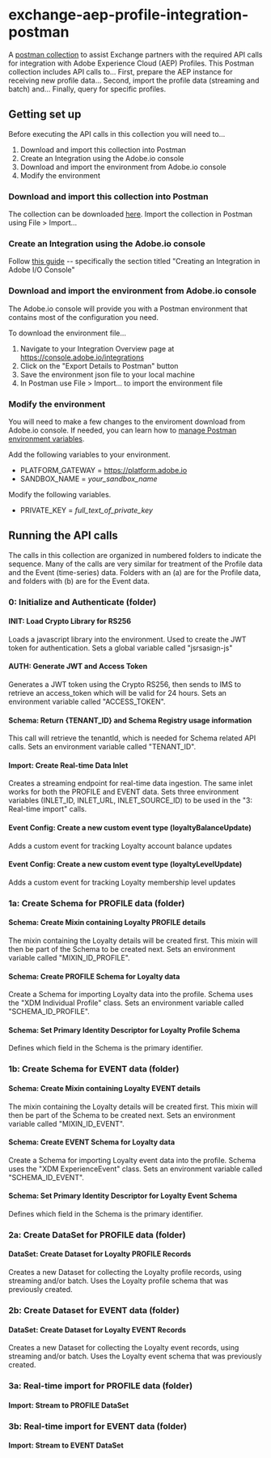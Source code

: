 # exchange-aep-profile-integration-postman
A [postman collection](../AEP%20-%20Profile%20integration%20for%20ISVs%202020-03-06.postman_collection.json) to assist Exchange partners with the required API calls for integration with Adobe Experience Cloud (AEP) Profiles. This Postman collection includes API calls to... First, prepare the AEP instance for receiving new profile data...  Second, import the profile data (streaming and batch) and... Finally, query for specific profiles. 

## Getting set up

Before executing the API calls in this collection you will need to...

1. Download and import this collection into Postman
2. Create an Integration using the Adobe.io console
3. Download and import the environment from Adobe.io console
4. Modify the environment

### Download and import this collection into Postman

The collection can be downloaded [here](https://github.com/Adobe-Marketing-Cloud/exchange-aep-profile-integration-postman/blob/master/AEP%20-%20Profile%20integration%20for%20ISVs%202020-03-06.postman_collection.json). Import the collection in Postman using File > Import...

### Create an Integration using the Adobe.io console

Follow [this guide](https://www.adobe.io/apis/experienceplatform/console/docs.html#!AdobeDocs/adobeio-console/master/integrations.md) -- specifically the section titled "Creating an Integration in Adobe I/O Console"

### Download and import the environment from Adobe.io console

The Adobe.io console will provide you with a Postman environment that contains most of the configuration you need. 

To download the environment file...

1. Navigate to your Integration Overview page at https://console.adobe.io/integrations
2. Click on the "Export Details to Postman" button
3. Save the environment json file to your local machine
4. In Postman use File > Import... to import the environment file

### Modify the environment

You will need to make a few changes to the enviroment download from Adobe.io console. If needed, you can learn how to [manage Postman environment variables](https://learning.postman.com/docs/postman/variables-and-environments/variables/#defining-variables).

Add the following variables to your environment.  

* PLATFORM_GATEWAY = https://platform.adobe.io
* SANDBOX_NAME = _your_sandbox_name_

Modify the following variables.

* PRIVATE_KEY = _full_text_of_private_key_


## Running the API calls

The calls in this collection are organized in numbered folders to indicate the sequence. Many of the calls are very similar for treatment of the Profile data and the Event (time-series) data. Folders with an (a) are for the Profile data, and folders with (b) are for the Event data. 

### 0: Initialize and Authenticate (folder) 

#### INIT: Load Crypto Library for RS256
Loads a javascript library into the environment. Used to create the JWT token for authentication. Sets a global variable called "jsrsasign-js"

#### AUTH: Generate JWT and Access Token
Generates a JWT token using the Crypto RS256, then sends to IMS to retrieve an access_token which will be valid for 24 hours. Sets an environment variable called "ACCESS_TOKEN". 


#### Schema: Return {TENANT_ID} and Schema Registry usage information
This call will retrieve the tenantId, which is needed for Schema related API calls. Sets an environment variable called "TENANT_ID". 

#### Import: Create Real-time Data Inlet
Creates a streaming endpoint for real-time data ingestion. The same inlet works for both the PROFILE and EVENT data. Sets three environment variables (INLET_ID, INLET_URL, INLET_SOURCE_ID) to be used in the "3: Real-time import" calls. 

#### Event Config: Create a new custom event type (loyaltyBalanceUpdate)
Adds a custom event for tracking Loyalty account balance updates

#### Event Config: Create a new custom event type (loyaltyLevelUpdate)
Adds a custom event for tracking Loyalty membership level updates


### 1a: Create Schema for PROFILE data (folder)

#### Schema: Create Mixin containing Loyalty PROFILE details
The mixin containing the Loyalty details will be created first. This mixin will then be part of the Schema to be created next. Sets an environment variable called "MIXIN_ID_PROFILE". 

#### Schema: Create PROFILE Schema for Loyalty data
Create a Schema for importing Loyalty data into the profile. Schema uses the "XDM Individual Profile" class. Sets an environment variable called "SCHEMA_ID_PROFILE".

#### Schema: Set Primary Identity Descriptor for Loyalty Profile Schema
Defines which field in the Schema is the primary identifier. 


### 1b: Create Schema for EVENT data (folder)

#### Schema: Create Mixin containing Loyalty EVENT details
The mixin containing the Loyalty details will be created first. This mixin will then be part of the Schema to be created next. Sets an environment variable called "MIXIN_ID_EVENT". 

#### Schema: Create EVENT Schema for Loyalty data
Create a Schema for importing Loyalty event data into the profile. Schema uses the "XDM ExperienceEvent" class. Sets an environment variable called "SCHEMA_ID_EVENT".

#### Schema: Set Primary Identity Descriptor for Loyalty Event Schema
Defines which field in the Schema is the primary identifier. 

### 2a: Create DataSet for PROFILE data (folder)

#### DataSet: Create Dataset for Loyalty PROFILE Records
Creates a new Dataset for collecting the Loyalty profile records, using streaming and/or batch. Uses the Loyalty profile schema that was previously created. 

### 2b: Create Dataset for EVENT data (folder)

#### DataSet: Create Dataset for Loyalty EVENT Records
Creates a new Dataset for collecting the Loyalty event records, using streaming and/or batch. Uses the Loyalty event schema that was previously created. 

### 3a: Real-time import for PROFILE data (folder)

#### Import: Stream to PROFILE DataSet

### 3b: Real-time import for EVENT data (folder)

#### Import: Stream to EVENT DataSet



